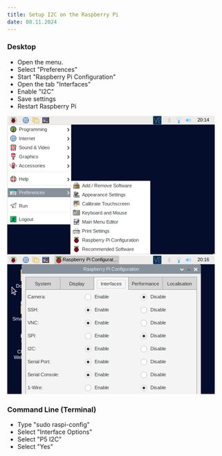 ```yaml
---
title: Setup I2C on the Raspberry Pi
date: 08.11.2024
---
```


### Desktop

- Open the menu.
- Select "Preferences"
- Start "Raspberry Pi Configuration"
- Open the tab "Interfaces"
- Enable "I2C"
- Save settings
- Restart Raspberry Pi

![Setup I2C](./images/i2csetup1.png)
![Setup I2C](./images/i2csetup2.png)

### Command Line (Terminal)

- Type "sudo raspi-config"
- Select "Interface Options"
- Select "P5 I2C"
- Select "Yes"
